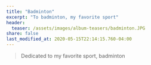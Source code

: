 ```yaml
---
title: "Badminton"
excerpt: "To badminton, my favorite sport"
header:
  teaser: /assets/images/album-teasers/badminton.JPG
share: false
last_modified_at: 2020-05-15T22:14:15.760-04:00
---
```


> Dedicated to my favorite sport, badminton

